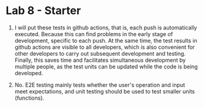 # Lab 8 - Starter

1. I will put these tests in github actions, that is, each push is automatically executed. Because this can find problems in the early stage of development, specific to each push. At the same time, the test results in github actions are visible to all developers, which is also convenient for other developers to carry out subsequent development and testing. Finally, this saves time and facilitates simultaneous development by multiple people, as the test units can be updated while the code is being developed.

2. No. E2E testing mainly tests whether the user's operation and input meet expectations, and unit testing should be used to test smaller units (functions).